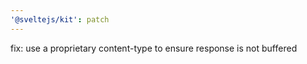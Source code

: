 ```yaml
---
'@sveltejs/kit': patch
---
```


fix: use a proprietary content-type to ensure response is not buffered
